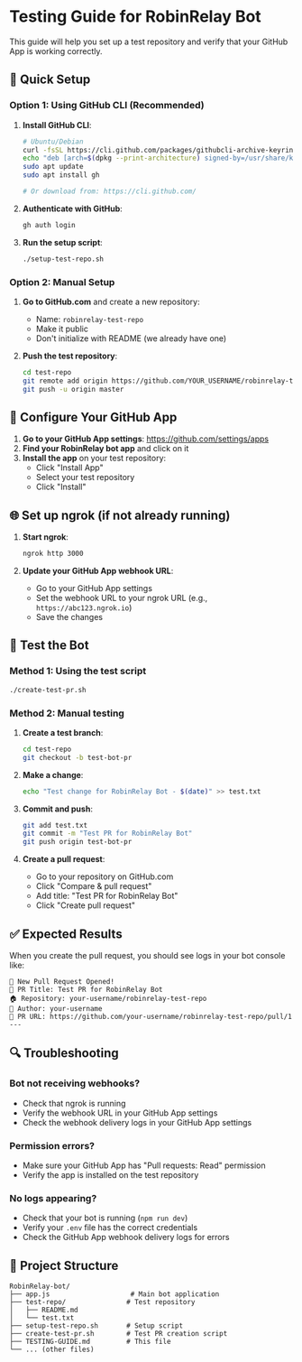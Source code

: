 # Testing Guide for RobinRelay Bot

This guide will help you set up a test repository and verify that your GitHub App is working correctly.

## 🚀 Quick Setup

### Option 1: Using GitHub CLI (Recommended)

1. **Install GitHub CLI**:
   ```bash
   # Ubuntu/Debian
   curl -fsSL https://cli.github.com/packages/githubcli-archive-keyring.gpg | sudo dd of=/usr/share/keyrings/githubcli-archive-keyring.gpg
   echo "deb [arch=$(dpkg --print-architecture) signed-by=/usr/share/keyrings/githubcli-archive-keyring.gpg] https://cli.github.com/packages stable main" | sudo tee /etc/apt/sources.list.d/github-cli.list > /dev/null
   sudo apt update
   sudo apt install gh
   
   # Or download from: https://cli.github.com/
   ```

2. **Authenticate with GitHub**:
   ```bash
   gh auth login
   ```

3. **Run the setup script**:
   ```bash
   ./setup-test-repo.sh
   ```

### Option 2: Manual Setup

1. **Go to GitHub.com** and create a new repository:
   - Name: `robinrelay-test-repo`
   - Make it public
   - Don't initialize with README (we already have one)

2. **Push the test repository**:
   ```bash
   cd test-repo
   git remote add origin https://github.com/YOUR_USERNAME/robinrelay-test-repo.git
   git push -u origin master
   ```

## 🔧 Configure Your GitHub App

1. **Go to your GitHub App settings**: https://github.com/settings/apps
2. **Find your RobinRelay bot app** and click on it
3. **Install the app** on your test repository:
   - Click "Install App"
   - Select your test repository
   - Click "Install"

## 🌐 Set up ngrok (if not already running)

1. **Start ngrok**:
   ```bash
   ngrok http 3000
   ```

2. **Update your GitHub App webhook URL**:
   - Go to your GitHub App settings
   - Set the webhook URL to your ngrok URL (e.g., `https://abc123.ngrok.io`)
   - Save the changes

## 🧪 Test the Bot

### Method 1: Using the test script

```bash
./create-test-pr.sh
```

### Method 2: Manual testing

1. **Create a test branch**:
   ```bash
   cd test-repo
   git checkout -b test-bot-pr
   ```

2. **Make a change**:
   ```bash
   echo "Test change for RobinRelay Bot - $(date)" >> test.txt
   ```

3. **Commit and push**:
   ```bash
   git add test.txt
   git commit -m "Test PR for RobinRelay Bot"
   git push origin test-bot-pr
   ```

4. **Create a pull request**:
   - Go to your repository on GitHub.com
   - Click "Compare & pull request"
   - Add title: "Test PR for RobinRelay Bot"
   - Click "Create pull request"

## ✅ Expected Results

When you create the pull request, you should see logs in your bot console like:

```
🚀 New Pull Request Opened!
📝 PR Title: Test PR for RobinRelay Bot
🏠 Repository: your-username/robinrelay-test-repo
👤 Author: your-username
🔗 PR URL: https://github.com/your-username/robinrelay-test-repo/pull/1
---
```

## 🔍 Troubleshooting

### Bot not receiving webhooks?
- Check that ngrok is running
- Verify the webhook URL in your GitHub App settings
- Check the webhook delivery logs in your GitHub App settings

### Permission errors?
- Make sure your GitHub App has "Pull requests: Read" permission
- Verify the app is installed on the test repository

### No logs appearing?
- Check that your bot is running (`npm run dev`)
- Verify your `.env` file has the correct credentials
- Check the GitHub App webhook delivery logs for errors

## 📁 Project Structure

```
RobinRelay-bot/
├── app.js                    # Main bot application
├── test-repo/               # Test repository
│   ├── README.md
│   └── test.txt
├── setup-test-repo.sh       # Setup script
├── create-test-pr.sh        # Test PR creation script
├── TESTING-GUIDE.md         # This file
└── ... (other files)
``` 